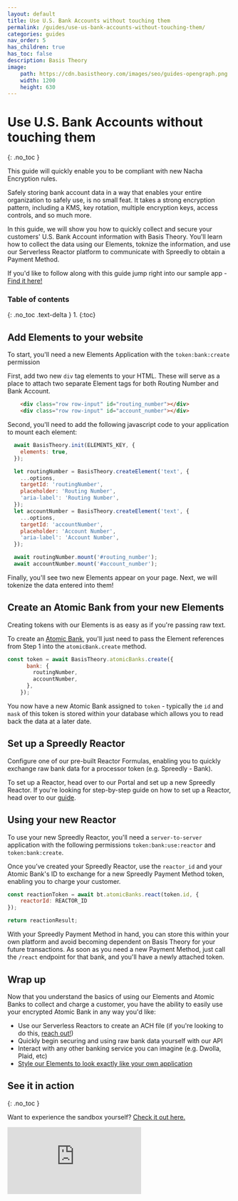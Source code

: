 ```yaml
---
layout: default
title: Use U.S. Bank Accounts without touching them
permalink: /guides/use-us-bank-accounts-without-touching-them/
categories: guides
nav_order: 5
has_children: true
has_toc: false
description: Basis Theory
image:
    path: https://cdn.basistheory.com/images/seo/guides-opengraph.png
    width: 1200
    height: 630
---
```

# Use U.S. Bank Accounts without touching them
{: .no_toc }

<span class="base-alert success">
  <span>
    This guide will quickly enable you to be compliant with new Nacha Encryption rules. 
  </span>
</span>

Safely storing bank account data in a way that enables your entire organization to safely use, is no small feat. It takes a strong encryption pattern, including a KMS, key rotation, multiple encryption keys, access controls, and so much more. 

In this guide, we will show you how to quickly collect and secure your customers' U.S. Bank Account information with Basis Theory. You'll learn how to collect the data using our Elements, toknize the information, and use our Serverless Reactor platform to communicate with Spreedly to obtain a Payment Method. 

If you'd like to follow along with this guide jump right into our sample app - <a href="https://codesandbox.io/s/github/Basis-Theory/basis-theory-js-examples/tree/master/collect-atomic-banks-with-elements?from-embed=&file=/public/index.html">Find it here!</a>

### Table of contents
{: .no_toc .text-delta }
1. 
{:toc}

## Add Elements to your website

<span class="base-alert warning">
  <span>
    To start, you'll need a new Elements Application with the <code>token:bank:create</code> permission
  </span>
</span>

First, add two new `div` tag elements to your HTML. These will serve as a place to attach two separate Element tags for both Routing Number and Bank Account.

```html
    <div class="row row-input" id="routing_number"></div>
    <div class="row row-input" id="account_number"></div>
```

Second, you'll need to add the following javascript code to your application to mount each element:

```js 
  await BasisTheory.init(ELEMENTS_KEY, {
    elements: true,
  });

  let routingNumber = BasisTheory.createElement('text', {
    ...options,
    targetId: 'routingNumber',
    placeholder: 'Routing Number',
    'aria-label': 'Routing Number',
  });
  let accountNumber = BasisTheory.createElement('text', {
    ...options,
    targetId: 'accountNumber',
    placeholder: 'Account Number',
    'aria-label': 'Account Number',
  });

  await routingNumber.mount('#routing_number');
  await accountNumber.mount('#account_number');
```

Finally, you'll see two new Elements appear on your page. Next, we will tokenize the data entered into them!

## Create an Atomic Bank from your new Elements
Creating tokens with our Elements is as easy as if you're passing raw text. 


To create an [Atomic Bank](https://docs.basistheory.com/api-reference/#atomic-banks), you'll just need to pass the Element references from Step 1 into the `atomicBank.create` method.

```js
const token = await BasisTheory.atomicBanks.create({
      bank: {
        routingNumber,
        accountNumber,
      },
    });
```

You now have a new Atomic Bank assigned to `token` - typically the `id` and `mask` of this token is stored within your database which allows you to read back the data at a later date.


## Set up a Spreedly Reactor

Configure one of our pre-built Reactor Formulas, enabling you to quickly exchange raw bank data for a processor token (e.g. Spreedly - Bank).


To set up a Reactor, head over to our Portal and set up a new Spreedly Reactor. If you're looking for step-by-step guide on how to set up a Reactor, head over to our [guide](/guides/setup-your-first-reactor).


## Using your new Reactor 
<span class="base-alert warning">
  <span>
    To use your new Spreedly Reactor, you'll need a <code>server-to-server</code> application with the following permissions <code>token:bank:use:reactor</code> and <code>token:bank:create</code>.
  </span>
</span>

Once you’ve created your Spreedly Reactor, use the <code>reactor_id</code> and your Atomic Bank's ID to exchange for a new Spreedly Payment Method token, enabling you to charge your customer.

```js
const reactionToken = await bt.atomicBanks.react(token.id, {
    reactorId: REACTOR_ID
});

return reactionResult;

```

With your Spreedly Payment Method in hand, you can store this within your own platform and avoid becoming dependent on Basis Theory for your future transactions. As soon as you need a new Payment Method, just call the `/react` endpoint for that bank, and you'll have a newly attached token.


## Wrap up

Now that you understand the basics of using our Elements and Atomic Banks to collect and charge a customer, you have the ability to easily use your encrypted Atomic Bank in any way you'd like:

- Use our Serverless Reactors to create an ACH file (if you're looking to do this, [reach out!](https://basistheory.com/contact))
- Quickly begin securing and using raw bank data yourself with our API
- Interact with any other banking service you can imagine (e.g. Dwolla, Plaid, etc)
- [Style our Elements to look exactly like your own application](/guides/style-elements-for-my-brand/)


## See it in action
{: .no_toc }

Want to experience the sandbox yourself? [Check it out here.](https://codesandbox.io/s/github/Basis-Theory/basis-theory-js-examples/tree/master/collect-atomic-banks-with-elements?from-embed)


<div class="iframe-container">
  <iframe src="https://codesandbox.io/embed/github/Basis-Theory/basis-theory-js-examples/tree/master/collect-atomic-banks-with-elements?fontsize=14&hidenavigation=1&theme=dark" class="iframe-code" allowfullscreen="" frameborder="0"></iframe>

</div>